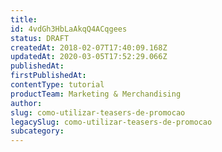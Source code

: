 ```yaml
---
title: 
id: 4vdGh3HbLaAkqQ4ACqgees
status: DRAFT
createdAt: 2018-02-07T17:40:09.168Z
updatedAt: 2020-03-05T17:52:29.066Z
publishedAt: 
firstPublishedAt: 
contentType: tutorial
productTeam: Marketing & Merchandising
author: 
slug: como-utilizar-teasers-de-promocao
legacySlug: como-utilizar-teasers-de-promocao
subcategory: 
---
```




